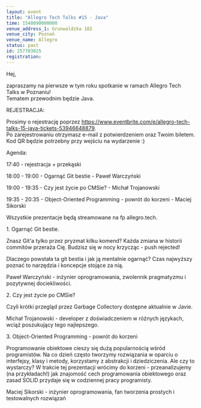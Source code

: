 ```yaml
---
layout: event
title: "Allegro Tech Talks #15 - Java"
time: 1548090000000
venue_address_1: Grunwaldzka 182
venue_city: Poznań
venue_name: Allegro
status: past
id: 257703025
registration: 
---
```


<p>Hej,</p>
<p>zapraszamy na pierwsze w tym roku spotkanie w ramach Allegro Tech Talks w Poznaniu!
  <br/>Tematem przewodnim będzie Java.</p>
<p>REJESTRACJA:</p>
<p>Prosimy o rejestrację poprzez
  <a href="https://www.eventbrite.com/e/allegro-tech-talks-15-java-tickets-53946648879" class="linkified">https://www.eventbrite.com/e/allegro-tech-talks-15-java-tickets-53946648879</a>.
  <br/>Po zarejestrowaniu otrzymasz e-mail z potwierdzeniem oraz Twoim biletem. Kod QR będzie potrzebny przy wejściu na wydarzenie :)</p>
<p>Agenda:</p>
<p>17:40 - rejestracja + przekąski</p>
<p>18:00 - 19:00 - Ogarnąć Git bestie - Paweł Warczyński</p>
<p>19:00 - 19:35 - Czy jest życie po CMSie? - Michał Trojanowski</p>
<p>19:35 - 20:35 - Object-Oriented Programming - powrót do korzeni - Maciej Sikorski</p>
<p>Wszystkie prezentacje będą streamowane na fp allegro.tech.</p>
<p>1. Ogarnąć Git bestie.</p>
<p>Znasz Git'a tylko przez pryzmat kilku komend? Każda zmiana w historii commitów przeraża Cię. Budzisz się w nocy krzycząc - push rejected!</p>
<p>Dlaczego powstała ta git bestia i jak ją mentalnie ogarnąć? Czas najwyższy poznać to narzędzia i koncepcje stojące za nią.</p>
<p>Paweł Warczyński - inżynier oprogramowania, zwolennik pragmatyzmu i pozytywnej dociekliwości.</p>
<p>2. Czy jest życie po CMSie?</p>
<p>Czyli krótki przegląd przez Garbage Collectory dostępne aktualnie w Javie.</p>
<p>Michał Trojanowski - developer z doświadczeniem w różnych językach, wciąż poszukujący tego najlepszego.</p>
<p>3. Object-Oriented Programming - powrót do korzeni</p>
<p>Programowanie obiektowe cieszy się dużą popularnością wśród programistów. Na co dzień często tworzymy rozwiązania w oparciu o interfejsy, klasy i metody, korzystamy z abstrakcji i dziedziczenia. Ale czy to wystarczy? W trakcie tej prezentacji wrócimy
  do korzeni - przeanalizujemy (na przykładach!) jak znajomość cech programowania obiektowego oraz zasad SOLID przydaje się w codziennej pracy programisty.</p>
<p>Maciej Sikorski - inżynier oprogramowania, fan tworzenia prostych i testowalnych rozwiązań</p>
